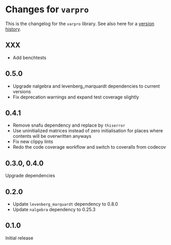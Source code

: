 # Changes for `varpro`

This is the changelog for the `varpro` library. See also here for a [version history](https://crates.io/crates/varpro/versions).

## XXX
- Add benchtests

## 0.5.0
- Upgrade nalgebra and levenberg_marquardt dependencies to current versions
- Fix deprecation warnings and expand test coverage slightly

## 0.4.1
- Remove snafu dependency and replace by `thiserror`
- Use uninitialized matrices instead of zero initialisation for places where contents will be overwritten anyways
- Fix new clippy lints
- Redo the code coverage workflow and switch to coveralls from codecov

## 0.3.0, 0.4.0
Upgrade dependencies


## 0.2.0

- Update `levenberg_marquardt` dependency to 0.8.0
- Update `nalgebra` dependency to 0.25.3

## 0.1.0
Initial release

